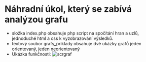# Náhradní úkol, který se zabívá analýzou grafu 
- složka index.php obsahuje php script na spočítání hran a uzlů, jednoduché html a css k vyzobrazování výsledků. 
- textový soubor grafy_priklady obsahuje dvě ukázky grafů jeden orientovaný, jeden neorientovaný 
- Ukázka funkčnosti: 
![scrgraf](https://user-images.githubusercontent.com/90351003/232911144-1d0e3ae8-7a9a-459a-a6cd-06cd173b9055.png)

